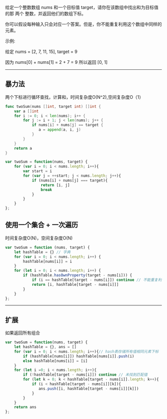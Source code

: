 给定一个整数数组 nums 和一个目标值 target，请你在该数组中找出和为目标值的那 两个 整数，并返回他们的数组下标。

你可以假设每种输入只会对应一个答案。但是，你不能重复利用这个数组中同样的元素。

示例:

给定 nums = [2, 7, 11, 15], target = 9

因为 nums[0] + nums[1] = 2 + 7 = 9
所以返回 [0, 1]

---

## 暴力法

两个下标进行循环查找，计算和，时间复杂度O(N^2),空间复杂度O（1）

```go
func twoSum(nums []int, target int) []int {
    var a []int
    for i := 0; i < len(nums); i++ {
        for j := i + 1; j < len(nums); j++ {
            if nums[i] + nums[j] == target {
               a = append(a, i, j)
            }
        }
    }
    return a
}
```

```javascript
var twoSum = function(nums, target) {
    for (var i = 0; i < nums.length; i++){
        var start = i
        for (var j = ++start; j < nums.length; j++){
            if (nums[i] + nums[j] === target){
                return [i, j]
                break
            }
        }
    }
};
```

## 使用一个集合 + 一次遍历

时间复杂度O(N)，空间复杂度O(N)

```javascript
var twoSum = function (nums, target) {
    let hashTable = {} // 字典
    for (var i = 0; i < nums.length; i++) {
        hashTable[nums[i]] = i
    }
    for (let i = 0; i < nums.length; i++) {
        if (hashTable.hasOwnProperty(target - nums[i])) {
            if (i == hashTable[target - nums[i]]) continue // 不能重复利用这个数组中同样的元素
            return [i, hashTable[target - nums[i]]]
        }
    }
};
```

---

## 扩展

如果返回所有组合

```javascript
var twoSum = function(nums, target) {
    let hashTable = {}, ans = []
    for (var i = 0; i < nums.length; i++){// hash表存储所有值相同元素下标
        if (hashTable[nums[i]]) hashTable[nums[i]].push(i)
        else hashTable[nums[i]] = [i]
    }
    for (let i =0; i < nums.length; i++){
        if (!hashTable[target - nums[i]]) continue // 未找到匹配值
        for (let k = 0; k < hashTable[target - nums[i]].length; k++){
            if (i < hashTable[target - nums[i]][k]){
               ans.push([i, hashTable[target - nums[i]][k]])
            }
        }
    }
    return ans
};
```
